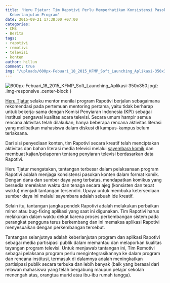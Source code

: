 ```yaml
---
title: 'Heru Tjatur: Tim Rapotivi Perlu Memperhatikan Konsistensi Pasokan Konten dan
  Keberlanjutan Program'
date: 2015-09-21 17:38:00 +07:00
categories:
- CMS
- Berita
tags:
- rapotivi
- remotivi
- televisi
- konten
author: hillun
comment: true
img: "/uploads/600px-Febuari_18_2015_KFMP_Soft_Launching_Aplikasi-350x350.jpg"
---
```


![600px-Febuari_18_2015_KFMP_Soft_Launching_Aplikasi-350x350.jpg](/uploads/600px-Febuari_18_2015_KFMP_Soft_Launching_Aplikasi-350x350.jpg){: .img-responsive .center-block }

[Heru Tjatur](http://ciptamedia.org/team/heru-tjatur/) selaku mentor menilai program Rapotivi berjalan sebagaimana rekomendasi pada pertemuan mentoring pertama, yaitu tidak berharap untuk bekerja-sama dengan Komisi Penyiaran Indonesia (KPI) sebagai institusi pengawal kualitas acara televisi. Secara umum hampir semua rencana aktivitas telah dilakukan, hanya beberapa rencana aktivitas literasi yang melibatkan mahasiswa dalam diskusi di kampus-kampus belum terlaksana.

Dari sisi penyediaan konten, tim Rapotivi secara kreatif telah menciptakan aktivitas dan bahan literasi media televisi melalui [sayembara komik](http://ciptamedia.org/sayembara-komik-rapotivi/) dan membuat kajian/pelaporan tentang penyiaran televisi berdasarkan data Rapotivi.

Heru Tjatur mengatakan, tantangan terbesar dalam pelaksanaan program Rapotivi adalah menjaga konsistensi pasokan konten dalam format komik. Dengan dana dan sumber daya yang terbatas, mendapatkan komikus yang bersedia merelakan waktu dan tenaga secara ajeg (konsisten dan tepat waktu) menjadi tantangan tersendiri. Upaya untuk membuka ketersediaan sumber daya ini melalui sayembara adalah sebuah ide kreatif.

Selain itu, tantangan jangka pendek Rapotivi adalah melakukan perbaikan minor atau bug-fixing aplikasi yang saat ini digunakan. Tim Rapotivi harus melakukan dalam waktu dekat karena proses perkembangan sistem pada perangkat pengguna terus berkembang dan ini memaksa aplikasi Rapotivi menyesuaikan dengan perkembangan tersebut.

Tantangan selanjutnya adalah keberlanjutan program dan aplikasi Rapotivi sebagai media partisipasi publik dalam memantau dan melaporkan kualitas tayangan program televisi. Untuk menjawab tantangan ini, Tim Remotivi sebagai pelaksana program perlu mengintegrasikannya ke dalam program dan rencana institusi, termasuk di dalamnya adalah meningkatkan partisipasi publik secara terbuka dan lebih banyak (baik yang berasal dari relawan mahasiswa yang telah bergabung maupun pelajar sekolah menengah atas, orangtua murid atau ibu-ibu rumah tangga).